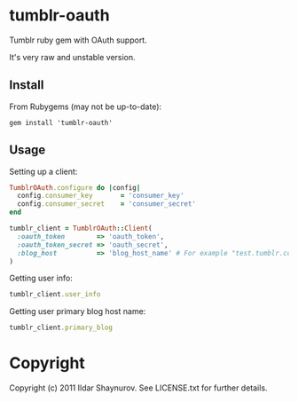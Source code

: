 tumblr-oauth
============

Tumblr ruby gem with OAuth support.

It's very raw and unstable version.

Install
------

From Rubygems (may not be up-to-date):
```
gem install 'tumblr-oauth'
```

Usage
-----

Setting up a client:
```ruby
TumblrOAuth.configure do |config|
  config.consumer_key       = 'consumer_key'
  config.consumer_secret    = 'consumer_secret'
end

tumblr_client = TumblrOAuth::Client(
  :oauth_token        => 'oauth_token',
  :oauth_token_secret => 'oauth_secret',
  :blog_host          => 'blog_host_name' # For example "test.tumblr.com"
)
```

Getting user info:
```ruby
tumblr_client.user_info
```

Getting user primary blog host name:
```ruby
tumblr_client.primary_blog
```


Copyright
=========

Copyright (c) 2011 Ildar Shaynurov. See LICENSE.txt for
further details.

